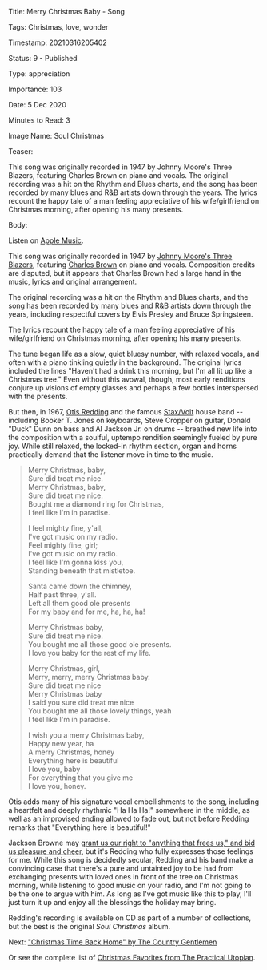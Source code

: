 Title:  Merry Christmas Baby - Song

Tags:   Christmas, love, wonder

Timestamp: 20210316205402

Status: 9 - Published

Type:   appreciation

Importance: 103

Date:   5 Dec 2020

Minutes to Read: 3

Image Name: Soul Christmas

Teaser: 

This song was originally recorded in 1947 by Johnny Moore's Three Blazers, featuring Charles Brown on piano and vocals. The original recording was a hit on the Rhythm and Blues charts, and the song has been recorded by many blues and R&B artists down through the years. The lyrics recount the happy tale of a man feeling appreciative of his wife/girlfriend on Christmas morning, after opening his many presents. 


Body: 

Listen on [Apple Music](https://music.apple.com/us/album/merry-christmas-baby/399650872?i=399651038).

This song was originally recorded in 1947 by [Johnny Moore's Three Blazers][3b], featuring [Charles Brown][cb] on piano and vocals. Composition credits are disputed, but it appears that Charles Brown had a large hand in the music, lyrics and original arrangement. 

The original recording was a hit on the Rhythm and Blues charts, and the song has been recorded by many blues and R&B artists down through the years, including respectful covers by Elvis Presley and Bruce Springsteen.  

The lyrics recount the happy tale of a man feeling appreciative of his wife/girlfriend on Christmas morning, after opening his many presents.  

The tune began life as a slow, quiet bluesy number, with relaxed vocals, and often with a piano tinkling quietly in the background. The original lyrics included the lines "Haven't had a drink this morning, but I'm all lit up like a Christmas tree." Even without this avowal, though, most early renditions conjure up visions of empty glasses and perhaps a few bottles interspersed with the presents. 

But then, in 1967, [Otis Redding][or] and the famous [Stax/Volt][sv] house band -- including Booker T. Jones on keyboards, Steve Cropper on guitar,  Donald "Duck" Dunn on bass and Al Jackson Jr. on drums -- breathed new life into the composition with a soulful, uptempo rendition seemingly fueled by pure joy. While still relaxed, the locked-in rhythm section, organ and horns practically demand that the listener move in time to the music. 

> Merry Christmas, baby,  
> Sure did treat me nice.  
> Merry Christmas, baby,  
> Sure did treat me nice.  
> Bought me a diamond ring for Christmas,  
> I feel like I'm in paradise.  
>   
> I feel mighty fine, y'all,  
> I've got music on my radio.  
> Feel mighty fine, girl;  
> I've got music on my radio.  
> I feel like I'm gonna kiss you,  
> Standing beneath that mistletoe.  
>   
> Santa came down the chimney,  
> Half past three, y'all.  
> Left all them good ole presents  
> For my baby and for me, ha, ha, ha!  
>
> Merry Christmas baby,  
> Sure did treat me nice.  
> You bought me all those good ole presents.  
> I love you baby for the rest of my life.  
>   
> Merry Christmas, girl,  
> Merry, merry, merry Christmas baby.  
> Sure did treat me nice  
> Merry Christmas baby  
> I said you sure did treat me nice  
> You bought me all those lovely things, yeah  
> I feel like I'm in paradise.  
>   
> I wish you a merry Christmas baby,  
> Happy new year, ha  
> A merry Christmas, honey  
> Everything here is beautiful  
> I love you, baby  
> For everything that you give me  
> I love you, honey.

Otis adds many of his signature vocal embellishments to the song, including a heartfelt and deeply rhythmic "Ha Ha Ha!" somewhere in the middle, as well as an improvised ending allowed to fade out, but not before Redding remarks that "Everything here is beautiful!" 

Jackson Browne may [grant us our right to "anything that frees us," and bid us pleasure and cheer][rj], but it's Redding who fully expresses those feelings for me. While this song is decidedly secular, Redding and his band make a convincing case that there's a pure and untainted joy to be had from exchanging presents with loved ones in front of the tree on Christmas morning, while listening to good music on your radio, and I'm not going to be the one to argue with him. As long as I've got music like this to play, I'll just turn it up and enjoy all the blessings the holiday may bring. 

Redding's recording is available on CD as part of a number of collections, but the best is the original *Soul Christmas* album. 

Next: ["Christmas Time Back Home" by The Country Gentlemen](christmas-time-back-home-song-by-the-country-gentlemen.html) 

Or see the complete list of [Christmas Favorites from The Practical Utopian](christmas-favorites-from-the-practical-utopian.html).

[3b]: https://en.wikipedia.org/wiki/Johnny_Moore%27s_Three_Blazers
[cb]: https://en.wikipedia.org/wiki/Charles_Brown_(musician)
[or]: https://en.wikipedia.org/wiki/Otis_Redding
[rj]: the-rebel-jesus-song-by-jackson-browne.html
[sv]: https://en.wikipedia.org/wiki/Stax_Records#House_band
